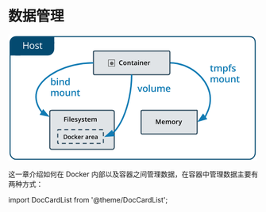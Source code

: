 # 数据管理

![](../images/types-of-mounts.png)

这一章介绍如何在 Docker 内部以及容器之间管理数据，在容器中管理数据主要有两种方式：

import DocCardList from '@theme/DocCardList';

<DocCardList />